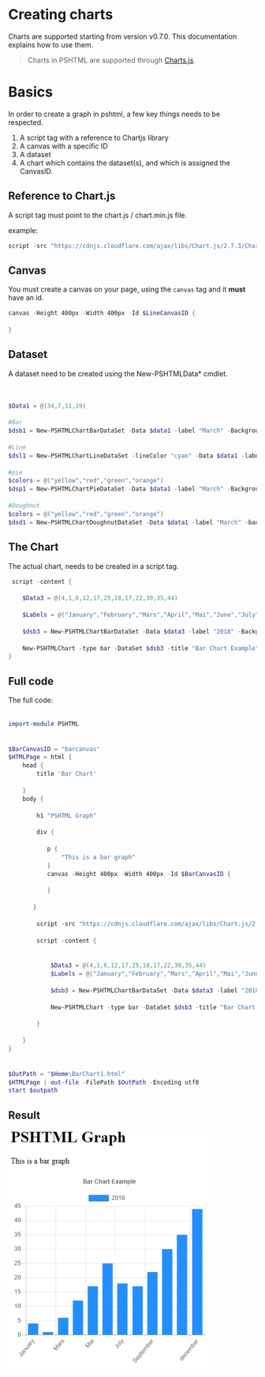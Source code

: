 # Creating charts

Charts are supported starting from version v0.7.0. This documentation explains how to use them.

> Charts in PSHTML are supported through [Charts.js](https://chartjs.org).

# Basics

In order to create a graph in pshtml, a few key things needs to be respected.

1. A script tag with a reference to Chartjs library
2. A canvas with a specific ID
3. A dataset
4. A chart which contains the dataset(s), and which is assigned the CanvasID.

## Reference to Chart.js

A script tag must point to the chart.js / chart.min.js file.

example:

```powershell
script -src "https://cdnjs.cloudflare.com/ajax/libs/Chart.js/2.7.3/Chart.min.js" -type "text/javascript"
```
## Canvas

You must create a canvas on your page, using the `canvas` tag and it **must** have an id.

```powershell
canvas -Height 400px -Width 400px -Id $LineCanvasID {
    
}
```

## Dataset

A dataset need to be created using the New-PSHTMLData* cmdlet.

```powershell


$Data1 = @(34,7,11,19)

#Bar
$dsb1 = New-PSHTMLChartBarDataSet -Data $data1 -label "March" -BackgroundColor ([Color]::Orange)

#Line
$dsl1 = New-PSHTMLChartLineDataSet -lineColor "cyan" -Data $data1 -label "March" 

#pie
$colors = @("yellow","red","green","orange")
$dsp1 = New-PSHTMLChartPieDataSet -Data $data1 -label "March" -BackgroundColor $colors

#Doughnut
$colors = @("yellow","red","green","orange")
$dsd1 = New-PSHTMLChartDoughnutDataSet -Data $data1 -label "March" -backgroundcolor $colors -hoverbackgroundColor $Colors

```

## The Chart 

The actual chart, needs to be created in a script tag.

```powershell
 script -content {

    $Data3 = @(4,1,6,12,17,25,18,17,22,30,35,44)

    $Labels = @("January","February","Mars","April","Mai","June","July","August","September","October","November","december")

    $dsb3 = New-PSHTMLChartBarDataSet -Data $data3 -label "2018" -BackgroundColor ([Color]::blue )

    New-PSHTMLChart -type bar -DataSet $dsb3 -title "Bar Chart Example" -Labels $Labels -CanvasID $BarCanvasID
}

```

## Full code

The full code:

```powershell

import-module PSHTML


$BarCanvasID = "barcanvas"
$HTMLPage = html { 
    head {
        title 'Bar Chart'
        
    }
    body {
        
        h1 "PSHTML Graph"

        div {
            
           p {
               "This is a bar graph"
           }
           canvas -Height 400px -Width 400px -Id $BarCanvasID {
    
           }

       }

        script -src "https://cdnjs.cloudflare.com/ajax/libs/Chart.js/2.7.3/Chart.min.js" -type "text/javascript"

        script -content {


            $Data3 = @(4,1,6,12,17,25,18,17,22,30,35,44)
            $Labels = @("January","February","Mars","April","Mai","June","July","August","September","October","November","december")

            $dsb3 = New-PSHTMLChartBarDataSet -Data $data3 -label "2018" -BackgroundColor ([Color]::blue )

            New-PSHTMLChart -type bar -DataSet $dsb3 -title "Bar Chart Example" -Labels $Labels -CanvasID $BarCanvasID

        }

    }
}


$OutPath = "$Home\BarChart1.html"
$HTMLPage | out-file -FilePath $OutPath -Encoding utf8
start $outpath
```

## Result

![Chart](../../PSHTML/Examples/Charts/Chart01/BarChartExample.png)